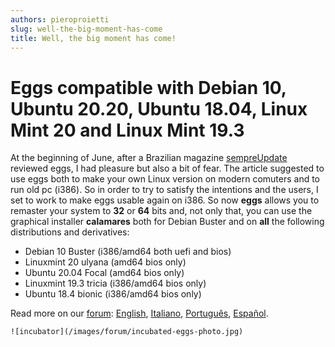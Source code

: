 ```yaml
---
authors: pieroproietti
slug: well-the-big-moment-has-come
title: Well, the big moment has come!
---
```


# Eggs compatible with Debian 10, Ubuntu 20.20, Ubuntu 18.04, Linux Mint 20 and Linux Mint 19.3

At the beginning of June, after a Brazilian magazine [sempreUpdate](https://sempreupdate.com.br/penguins-eggs-utilitario-para-criar-sua-propria-distribuicao-linux/) reviewed eggs, I had pleasure but also a bit of fear. The article suggested to use eggs both to make your own Linux version on modern comuters and to run old pc (i386). So in order to try to satisfy the intentions and the users, I set to work to make eggs usable again on i386. So now **eggs** allows you to remaster your system to **32** or **64** bits and, not only that, you can use the graphical installer **calamares** both for Debian Buster and on **all** the following distributions and derivatives:

* Debian 10 Buster (i386/amd64 both uefi and bios)
* Linuxmint 20 ulyana (amd64 bios only)
* Ubuntu 20.04 Focal (amd64 bios only)
* Linuxmint 19.3 tricia (i386/amd64 bios only)
* Ubuntu 18.4 bionic (i386/amd64 bios only)

Read more on our [forum](https://penguins-eggs.net/forum/): [English](https://penguins-eggs.net/forum/topic/13/eggs-compatibles-con-debian-10-ubuntu-20-20-ubuntu-18-04-linux-mint-20-y-linux-mint-19-3), [Italiano](https://penguins-eggs.net/forum/topic/11/eggs-compatibile-con-debian-10-ubuntu-20-20-ubuntu-18-04-linux-mint-20-e-linux-mint-19-3), [Português](https://penguins-eggs.net/forum/topic/12/eggs-compat%C3%ADveis-com-a-debian-10-ubuntu-20-20-ubuntu-18-04-linux-mint-20-e-linux-mint-19-3), [Español](https://penguins-eggs.net/forum/topic/13/eggs-compatibles-con-debian-10-ubuntu-20-20-ubuntu-18-04-linux-mint-20-y-linux-mint-19-3).

```
![incubator](/images/forum/incubated-eggs-photo.jpg)
```
